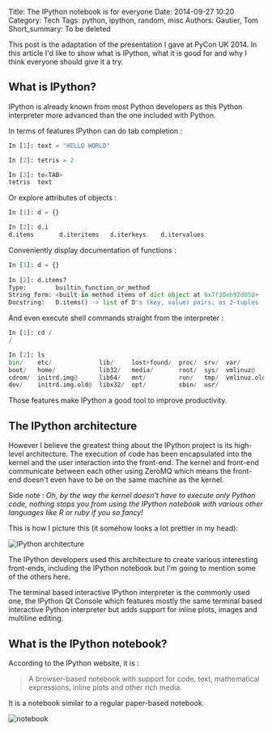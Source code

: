 Title: The IPython notebook is for everyone
Date: 2014-09-27 10:20
Category: Tech
Tags: python, ipython, random, misc
Authors: Gautier, Tom
Short_summary: To be deleted

This post is the adaptation of the presentation I gave at PyCon UK 2014.
In this article I'd like to show what is IPython, what it is good for and why I
think everyone should give it a try.
<!-- PELICAN_END_SUMMARY -->

## What is IPython?

IPython is already known from most Python developers as this Python interpreter
more advanced than the one included with Python.

In terms of features IPython can do tab completion :
```python
In [1]: text = "HELLO WORLD"

In [2]: tetris = 2

In [3]: te<TAB>
tetris  text    
```
Or explore attributes of objects :
```python
In [1]: d = {}

In [2]: d.i
d.items       d.iteritems   d.iterkeys    d.itervalues  
```

Conveniently display documentation of functions :
```python
In [1]: d = {}
 
In [2]: d.items?
Type:        builtin_function_or_method
String form: <built-in method items of dict object at 0x7f30eb92d050>
Docstring:   D.items() -> list of D's (key, value) pairs, as 2-tuples
```
And even execute shell commands straight from the interpreter :

```python
In [1]: cd /
/

In [2]: ls
bin/    etc/             lib/     lost+found/  proc/  srv/  var/
boot/   home/            lib32/   media/       root/  sys/  vmlinuz@
cdrom/  initrd.img@      lib64/   mnt/         run/   tmp/  vmlinuz.old@
dev/    initrd.img.old@  libx32/  opt/         sbin/  usr/
```

Those features make IPython a good tool to improve productivity.

## The IPython architecture

However I believe the greatest thing about the IPython project is its
high-level architecture.
The execution of code has been encapsulated into the kernel and the user
interaction into the front-end. The kernel and front-end communicate between
each other using ZeroMQ which means the front-end doesn't even have to be on
the same machine as the kernel.

Side note : *Oh, by the way the kernel doesn't have to execute only Python
code, nothing stops you from using the IPython notebook with various other
languages like R or ruby if you so fancy!*

This is how I picture this (it somehow looks a lot prettier in my head):

![IPython architecture]({filename}/images/ipython/kernel.png)

The IPython developers used this architecture to create various interesting
front-ends, including the IPython notebook but I'm going to mention some of the
others here.

The terminal based interactive IPython interpreter is the commonly used one,
the IPython Qt Console which features mostly the same terminal based
interactive Python interpreter but adds support for inline plots, images and
multiline editing.

## What is the IPython notebook?

According to the IPython website, it is :

> A browser-based notebook with support for code, text, mathematical
> expressions, inline plots and other rich media.

It is a notebook similar to a regular paper-based notebook.

![notebook]({filename}/images/ipython/notebook.jpg)
